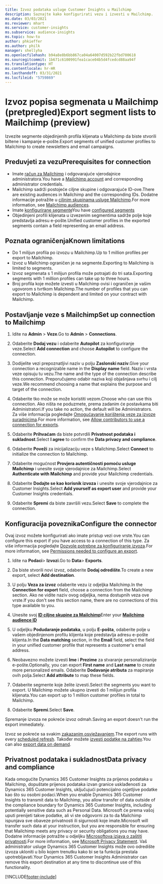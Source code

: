 ```yaml
---
title: Izvoz podataka usluge Customer Insights u Mailchimp
description: Saznajte kako konfigurirati vezu i izvesti u Mailchimp.
ms.date: 03/03/2021
ms.reviewer: mhart
ms.service: customer-insights
ms.subservice: audience-insights
ms.topic: how-to
author: phkieffer
ms.author: philk
manager: shellyha
ms.openlocfilehash: b94a8e8b6bb867ca04a64007d592b22fbd700618
ms.sourcegitcommit: 1b671c6100991fea1cace04b5d4fcedcd88aa94f
ms.translationtype: HT
ms.contentlocale: hr-HR
ms.lasthandoff: 03/31/2021
ms.locfileid: "5759869"
---
```

# <a name="export-segment-lists-to-mailchimp-preview"></a><span data-ttu-id="bb068-103">Izvoz popisa segmenata u Mailchimp (pretpregled)</span><span class="sxs-lookup"><span data-stu-id="bb068-103">Export segment lists to Mailchimp (preview)</span></span>

<span data-ttu-id="bb068-104">Izvezite segmente objedinjenih profila klijenata u Mailchimp da biste stvorili biltene i kampanje e-pošte.</span><span class="sxs-lookup"><span data-stu-id="bb068-104">Export segments of unified customer profiles to Mailchimp to create newsletters and email campaigns.</span></span>

## <a name="prerequisites-for-connection"></a><span data-ttu-id="bb068-105">Preduvjeti za vezu</span><span class="sxs-lookup"><span data-stu-id="bb068-105">Prerequisites for connection</span></span>

-   <span data-ttu-id="bb068-106">Imate [račun za Mailchimp](https://mailchimp.com/) i odgovarajuće vjerodajnice administratora.</span><span class="sxs-lookup"><span data-stu-id="bb068-106">You have a [Mailchimp account](https://mailchimp.com/) and corresponding administrator credentials.</span></span>
-   <span data-ttu-id="bb068-107">Mailchimp sadrži postojeće ciljne skupine i odgovarajuće ID-ove.</span><span class="sxs-lookup"><span data-stu-id="bb068-107">There are existing audiences in Mailchimp and the corresponding IDs.</span></span> <span data-ttu-id="bb068-108">Dodatne informacije potražite u [ciljnim skupinama usluge Mailchimp](https://mailchimp.com/help/create-audience/).</span><span class="sxs-lookup"><span data-stu-id="bb068-108">For more information, see [Mailchimp audiences](https://mailchimp.com/help/create-audience/).</span></span>
-   <span data-ttu-id="bb068-109">Imate [konfigurirane segmente](segments.md)</span><span class="sxs-lookup"><span data-stu-id="bb068-109">You have [configured segments](segments.md)</span></span>
-   <span data-ttu-id="bb068-110">Objedinjeni profili klijenata u izvezenim segmentima sadrže polje koje predstavlja adresu e-pošte.</span><span class="sxs-lookup"><span data-stu-id="bb068-110">Unified customer profiles in the exported segments contain a field representing an email address.</span></span>

## <a name="known-limitations"></a><span data-ttu-id="bb068-111">Poznata ograničenja</span><span class="sxs-lookup"><span data-stu-id="bb068-111">Known limitations</span></span>

- <span data-ttu-id="bb068-112">Do 1 milijun profila po izvozu u Mailchimp.</span><span class="sxs-lookup"><span data-stu-id="bb068-112">Up to 1 million profiles per export to Mailchimp.</span></span>
- <span data-ttu-id="bb068-113">Izvoz u Mailchimp ograničen je na segmente.</span><span class="sxs-lookup"><span data-stu-id="bb068-113">Exporting to Mailchimp is limited to segments.</span></span>
- <span data-ttu-id="bb068-114">Izvoz segmenata s 1 milijun profila može potrajati do tri sata.</span><span class="sxs-lookup"><span data-stu-id="bb068-114">Exporting segments with 1 million profiles can take up to three hours.</span></span> 
- <span data-ttu-id="bb068-115">Broj profila koje možete izvesti u Mailchimp ovisi i ograničen je vašim ugovorom s tvrtkom Mailchimp.</span><span class="sxs-lookup"><span data-stu-id="bb068-115">The number of profiles that you can export to Mailchimp is dependent and limited on your contract with Mailchimp.</span></span>

## <a name="set-up-connection-to-mailchimp"></a><span data-ttu-id="bb068-116">Postavljanje veze s Mailchimp</span><span class="sxs-lookup"><span data-stu-id="bb068-116">Set up connection to Mailchimp</span></span>

1. <span data-ttu-id="bb068-117">Idite na **Admin** > **Veze**.</span><span class="sxs-lookup"><span data-stu-id="bb068-117">Go to **Admin** > **Connections**.</span></span>

1. <span data-ttu-id="bb068-118">Odaberite **Dodaj vezu** i odaberite **Autopilot** za konfiguriranje veze.</span><span class="sxs-lookup"><span data-stu-id="bb068-118">Select **Add connection** and choose **Autopilot** to configure the connection.</span></span>

1. <span data-ttu-id="bb068-119">Dodijelite vezi prepoznatljivi naziv u polju **Zaslonski naziv**.</span><span class="sxs-lookup"><span data-stu-id="bb068-119">Give your connection a recognizable name in the **Display name** field.</span></span> <span data-ttu-id="bb068-120">Naziv i vrsta veze opisuju tu vezu.</span><span class="sxs-lookup"><span data-stu-id="bb068-120">The name and the type of the connection describe this connection.</span></span> <span data-ttu-id="bb068-121">Preporučujemo odabir naziva koji objašnjava svrhu i cilj veze.</span><span class="sxs-lookup"><span data-stu-id="bb068-121">We recommend choosing a name that explains the purpose and target of the connection.</span></span>

1. <span data-ttu-id="bb068-122">Odaberite tko može se može koristiti vezom.</span><span class="sxs-lookup"><span data-stu-id="bb068-122">Choose who can use this connection.</span></span> <span data-ttu-id="bb068-123">Ako ništa ne poduzmete, prema zadanim će postavkama biti Administratori.</span><span class="sxs-lookup"><span data-stu-id="bb068-123">If you take no action, the default will be Administrators.</span></span> <span data-ttu-id="bb068-124">Za više informacija pogledajte [Omogućavanje korištenja veze za izvoze suradnicima](connections.md#allow-contributors-to-use-a-connection-for-exports).</span><span class="sxs-lookup"><span data-stu-id="bb068-124">For more information, see [Allow contributors to use a connection for exports](connections.md#allow-contributors-to-use-a-connection-for-exports).</span></span>

1. <span data-ttu-id="bb068-125">Odaberite **Prihvaćam** da biste potvrdili **Privatnost podataka i sukladnost**.</span><span class="sxs-lookup"><span data-stu-id="bb068-125">Select **I agree** to confirm the **Data privacy and compliance**.</span></span>

1. <span data-ttu-id="bb068-126">Odaberite **Poveži** za inicijalizaciju veze s Mailchimp.</span><span class="sxs-lookup"><span data-stu-id="bb068-126">Select **Connect** to initialize the connection to Mailchimp.</span></span>

1. <span data-ttu-id="bb068-127">Odaberite mogućnost **Provjera autentičnosti pomoću usluge Mailchimp** i unesite svoje vjerodajnice za Mailchimp.</span><span class="sxs-lookup"><span data-stu-id="bb068-127">Select **Authenticate with Mailchimp** and provide your Mailchimp credentials.</span></span>

1. <span data-ttu-id="bb068-128">Odaberite **Dodajte se kao korisnik izvoza** i unesite svoje vjerodajnice za Customer Insights.</span><span class="sxs-lookup"><span data-stu-id="bb068-128">Select **Add yourself as export user** and provide your Customer Insights credentials.</span></span>

1. <span data-ttu-id="bb068-129">Odaberite **Spremi** da biste završili vezu.</span><span class="sxs-lookup"><span data-stu-id="bb068-129">Select **Save** to complete the connection.</span></span> 

## <a name="configure-the-connector"></a><span data-ttu-id="bb068-130">Konfiguracija poveznika</span><span class="sxs-lookup"><span data-stu-id="bb068-130">Configure the connector</span></span>

<span data-ttu-id="bb068-131">Ovaj izvoz možete konfigurirati ako imate pristup vezi ove vrste.</span><span class="sxs-lookup"><span data-stu-id="bb068-131">You can configure this export if you have access to a connection of this type.</span></span> <span data-ttu-id="bb068-132">Za više informacija pogledajte [Dozvole potrebne za konfiguriranje izvoza](export-destinations.md#set-up-a-new-export).</span><span class="sxs-lookup"><span data-stu-id="bb068-132">For more information, see [Permissions needed to configure an export](export-destinations.md#set-up-a-new-export).</span></span>

1. <span data-ttu-id="bb068-133">Idite na **Podaci**> **Izvozi**.</span><span class="sxs-lookup"><span data-stu-id="bb068-133">Go to **Data**> **Exports**.</span></span>

1. <span data-ttu-id="bb068-134">Da biste stvorili novi izvoz, odaberite **Dodaj odredište**.</span><span class="sxs-lookup"><span data-stu-id="bb068-134">To create a new export, select **Add destination**.</span></span>

1. <span data-ttu-id="bb068-135">U polju **Veza za izvoz** odaberite vezu iz odjeljka Mailchimp.</span><span class="sxs-lookup"><span data-stu-id="bb068-135">In the **Connection for export** field, choose a connection from the Mailchimp section.</span></span> <span data-ttu-id="bb068-136">Ako ne vidite naziv ovog odjeljka, nema dostupnih veza ove vrste.</span><span class="sxs-lookup"><span data-stu-id="bb068-136">If you don't see this section name, there are no connections of this type available to you.</span></span>

1. <span data-ttu-id="bb068-137">Unesite svoj **[ID ciljne skupine za Mailchimp](https://mailchimp.com/help/find-audience-id/)**</span><span class="sxs-lookup"><span data-stu-id="bb068-137">Enter your **[Mailchimp audience ID](https://mailchimp.com/help/find-audience-id/)**</span></span>

3. <span data-ttu-id="bb068-138">U odjeljku **Podudaranje podataka**, u polju **E-pošta**, odaberite polje u vašem objedinjenom profilu klijenta koje predstavlja adresu e-pošte klijenta.</span><span class="sxs-lookup"><span data-stu-id="bb068-138">In the **Data matching** section, in the **Email** field, select the field in your unified customer profile that represents a customer's email address.</span></span> 

1. <span data-ttu-id="bb068-139">Neobavezno možete izvesti **Ime** i **Prezime** za stvaranje personaliziranije e-pošte.</span><span class="sxs-lookup"><span data-stu-id="bb068-139">Optionally, you can export **First name** and **Last name** to create more personalized emails.</span></span> <span data-ttu-id="bb068-140">Odaberite **Dodavanje atributa** za mapiranje ovih polja.</span><span class="sxs-lookup"><span data-stu-id="bb068-140">Select **Add attribute** to map these fields.</span></span>

1. <span data-ttu-id="bb068-141">Odaberite segmente koje želite izvesti.</span><span class="sxs-lookup"><span data-stu-id="bb068-141">Select the segments you want to export.</span></span> <span data-ttu-id="bb068-142">U Mailchimp možete ukupno izvesti do 1 milijun profila klijenata.</span><span class="sxs-lookup"><span data-stu-id="bb068-142">You can export up to 1 million customer profiles in total to Mailchimp.</span></span>

1. <span data-ttu-id="bb068-143">Odaberite **Spremi**.</span><span class="sxs-lookup"><span data-stu-id="bb068-143">Select **Save**.</span></span>

<span data-ttu-id="bb068-144">Spremanje izvoza ne pokreće izvoz odmah.</span><span class="sxs-lookup"><span data-stu-id="bb068-144">Saving an export doesn't run the export immediately.</span></span>

<span data-ttu-id="bb068-145">Izvoz se pokreće sa svakim [zakazanim osvježavanjem](system.md#schedule-tab).</span><span class="sxs-lookup"><span data-stu-id="bb068-145">The export runs with every [scheduled refresh](system.md#schedule-tab).</span></span> <span data-ttu-id="bb068-146">Također možete [izvesti podatke na zahtjev](export-destinations.md#run-exports-on-demand).</span><span class="sxs-lookup"><span data-stu-id="bb068-146">You can also [export data on demand](export-destinations.md#run-exports-on-demand).</span></span> 

## <a name="data-privacy-and-compliance"></a><span data-ttu-id="bb068-147">Privatnost podataka i sukladnost</span><span class="sxs-lookup"><span data-stu-id="bb068-147">Data privacy and compliance</span></span>

<span data-ttu-id="bb068-148">Kada omogućite Dynamics 365 Customer Insights za prijenos podataka u Mailchimp, dopuštate prijenos podataka izvan granice usklađenosti za Dynamics 365 Customer Insights, uključujući potencijalno osjetljive podatke kao što su osobni podaci.</span><span class="sxs-lookup"><span data-stu-id="bb068-148">When you enable Dynamics 365 Customer Insights to transmit data to Mailchimp, you allow transfer of data outside of the compliance boundary for Dynamics 365 Customer Insights, including potentially sensitive data such as Personal Data.</span></span> <span data-ttu-id="bb068-149">Microsoft će prema vašoj uputi prenijeti takve podatke, ali vi ste odgovorni za to da Mailchimp ispunjava sve obaveze privatnosti ili sigurnosti koje imate.</span><span class="sxs-lookup"><span data-stu-id="bb068-149">Microsoft will transfer such data at your instruction, but you are responsible for ensuring that Mailchimp meets any privacy or security obligations you may have.</span></span> <span data-ttu-id="bb068-150">Dodatne informacije potražite u odjeljku [Microsoftova izjava o zaštiti privatnosti](https://go.microsoft.com/fwlink/?linkid=396732).</span><span class="sxs-lookup"><span data-stu-id="bb068-150">For more information, see [Microsoft Privacy Statement](https://go.microsoft.com/fwlink/?linkid=396732).</span></span>
<span data-ttu-id="bb068-151">Vaš administrator usluge Dynamics 365 Customer Insights može ovo odredište izvoza ukloniti u bilo kojem trenutku kako bi se ta funkcija prestala upotrebljavati.</span><span class="sxs-lookup"><span data-stu-id="bb068-151">Your Dynamics 365 Customer Insights Administrator can remove this export destination at any time to discontinue use of this functionality.</span></span>

[!INCLUDE[footer-include](../includes/footer-banner.md)]
